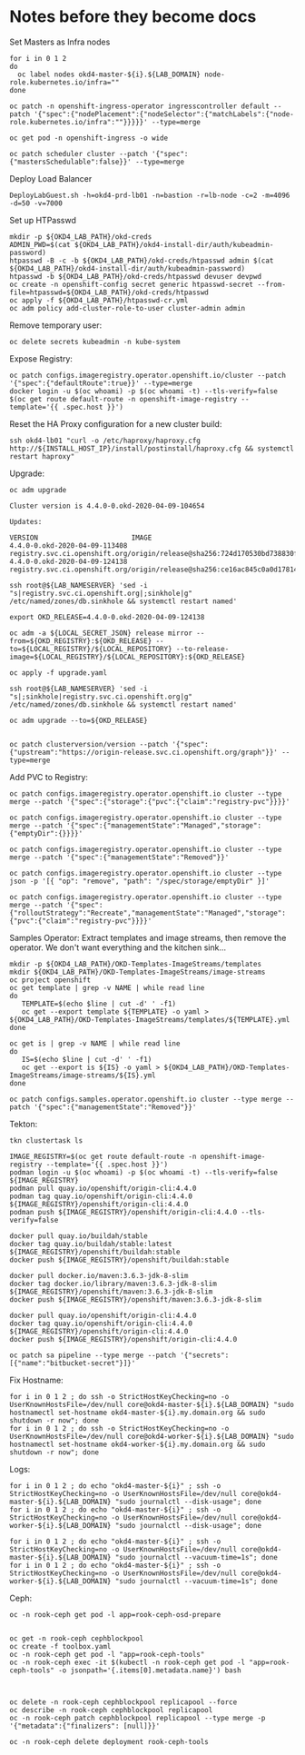 # Notes before they become docs

Set Masters as Infra nodes

    for i in 0 1 2
    do
      oc label nodes okd4-master-${i}.${LAB_DOMAIN} node-role.kubernetes.io/infra=""
    done

    oc patch -n openshift-ingress-operator ingresscontroller default --patch '{"spec":{"nodePlacement":{"nodeSelector":{"matchLabels":{"node-role.kubernetes.io/infra":""}}}}}' --type=merge

    oc get pod -n openshift-ingress -o wide

    oc patch scheduler cluster --patch '{"spec":{"mastersSchedulable":false}}' --type=merge

Deploy Load Balancer

    DeployLabGuest.sh -h=okd4-prd-lb01 -n=bastion -r=lb-node -c=2 -m=4096 -d=50 -v=7000

Set up HTPasswd

    mkdir -p ${OKD4_LAB_PATH}/okd-creds
    ADMIN_PWD=$(cat ${OKD4_LAB_PATH}/okd4-install-dir/auth/kubeadmin-password)
    htpasswd -B -c -b ${OKD4_LAB_PATH}/okd-creds/htpasswd admin $(cat ${OKD4_LAB_PATH}/okd4-install-dir/auth/kubeadmin-password)
    htpasswd -b ${OKD4_LAB_PATH}/okd-creds/htpasswd devuser devpwd
    oc create -n openshift-config secret generic htpasswd-secret --from-file=htpasswd=${OKD4_LAB_PATH}/okd-creds/htpasswd
    oc apply -f ${OKD4_LAB_PATH}/htpasswd-cr.yml
    oc adm policy add-cluster-role-to-user cluster-admin admin

Remove temporary user:

    oc delete secrets kubeadmin -n kube-system

Expose Registry:

    oc patch configs.imageregistry.operator.openshift.io/cluster --patch '{"spec":{"defaultRoute":true}}' --type=merge
    docker login -u $(oc whoami) -p $(oc whoami -t) --tls-verify=false $(oc get route default-route -n openshift-image-registry --template='{{ .spec.host }}')

Reset the HA Proxy configuration for a new cluster build:

    ssh okd4-lb01 "curl -o /etc/haproxy/haproxy.cfg http://${INSTALL_HOST_IP}/install/postinstall/haproxy.cfg && systemctl restart haproxy"
    
Upgrade:

    oc adm upgrade 

    Cluster version is 4.4.0-0.okd-2020-04-09-104654

    Updates:

    VERSION                       IMAGE
    4.4.0-0.okd-2020-04-09-113408 registry.svc.ci.openshift.org/origin/release@sha256:724d170530bd738830f0ba370e74d94a22fc70cf1c017b1d1447d39ae7c3cf4f
    4.4.0-0.okd-2020-04-09-124138 registry.svc.ci.openshift.org/origin/release@sha256:ce16ac845c0a0d178149553a51214367f63860aea71c0337f25556f25e5b8bb3

    ssh root@${LAB_NAMESERVER} 'sed -i "s|registry.svc.ci.openshift.org|;sinkhole|g" /etc/named/zones/db.sinkhole && systemctl restart named'

    export OKD_RELEASE=4.4.0-0.okd-2020-04-09-124138

    oc adm -a ${LOCAL_SECRET_JSON} release mirror --from=${OKD_REGISTRY}:${OKD_RELEASE} --to=${LOCAL_REGISTRY}/${LOCAL_REPOSITORY} --to-release-image=${LOCAL_REGISTRY}/${LOCAL_REPOSITORY}:${OKD_RELEASE}

    oc apply -f upgrade.yaml

    ssh root@${LAB_NAMESERVER} 'sed -i "s|;sinkhole|registry.svc.ci.openshift.org|g" /etc/named/zones/db.sinkhole && systemctl restart named'

    oc adm upgrade --to=${OKD_RELEASE}


    oc patch clusterversion/version --patch '{"spec":{"upstream":"https://origin-release.svc.ci.openshift.org/graph"}}' --type=merge

Add PVC to Registry:

    
    oc patch configs.imageregistry.operator.openshift.io cluster --type merge --patch '{"spec":{"storage":{"pvc":{"claim":"registry-pvc"}}}}'

    oc patch configs.imageregistry.operator.openshift.io cluster --type merge --patch '{"spec":{"managementState":"Managed","storage":{"emptyDir":{}}}}'

    oc patch configs.imageregistry.operator.openshift.io cluster --type merge --patch '{"spec":{"managementState":"Removed"}}'

    oc patch configs.imageregistry.operator.openshift.io cluster --type json -p '[{ "op": "remove", "path": "/spec/storage/emptyDir" }]'

    oc patch configs.imageregistry.operator.openshift.io cluster --type merge --patch '{"spec":{"rolloutStrategy":"Recreate","managementState":"Managed","storage":{"pvc":{"claim":"registry-pvc"}}}}'

Samples Operator: Extract templates and image streams, then remove the operator.  We don't want everything and the kitchen sink...

    mkdir -p ${OKD4_LAB_PATH}/OKD-Templates-ImageStreams/templates
    mkdir ${OKD4_LAB_PATH}/OKD-Templates-ImageStreams/image-streams
    oc project openshift
    oc get template | grep -v NAME | while read line
    do
       TEMPLATE=$(echo $line | cut -d' ' -f1)
       oc get --export template ${TEMPLATE} -o yaml > ${OKD4_LAB_PATH}/OKD-Templates-ImageStreams/templates/${TEMPLATE}.yml
    done

    oc get is | grep -v NAME | while read line
    do
       IS=$(echo $line | cut -d' ' -f1)
       oc get --export is ${IS} -o yaml > ${OKD4_LAB_PATH}/OKD-Templates-ImageStreams/image-streams/${IS}.yml
    done

    oc patch configs.samples.operator.openshift.io cluster --type merge --patch '{"spec":{"managementState":"Removed"}}'

Tekton:

    tkn clustertask ls

    IMAGE_REGISTRY=$(oc get route default-route -n openshift-image-registry --template='{{ .spec.host }}')
    podman login -u $(oc whoami) -p $(oc whoami -t) --tls-verify=false ${IMAGE_REGISTRY}
    podman pull quay.io/openshift/origin-cli:4.4.0
    podman tag quay.io/openshift/origin-cli:4.4.0 ${IMAGE_REGISTRY}/openshift/origin-cli:4.4.0
    podman push ${IMAGE_REGISTRY}/openshift/origin-cli:4.4.0 --tls-verify=false

    docker pull quay.io/buildah/stable
    docker tag quay.io/buildah/stable:latest ${IMAGE_REGISTRY}/openshift/buildah:stable
    docker push ${IMAGE_REGISTRY}/openshift/buildah:stable

    docker pull docker.io/maven:3.6.3-jdk-8-slim
    docker tag docker.io/library/maven:3.6.3-jdk-8-slim ${IMAGE_REGISTRY}/openshift/maven:3.6.3-jdk-8-slim
    docker push ${IMAGE_REGISTRY}/openshift/maven:3.6.3-jdk-8-slim

    docker pull quay.io/openshift/origin-cli:4.4.0
    docker tag quay.io/openshift/origin-cli:4.4.0 ${IMAGE_REGISTRY}/openshift/origin-cli:4.4.0
    docker push ${IMAGE_REGISTRY}/openshift/origin-cli:4.4.0

    oc patch sa pipeline --type merge --patch '{"secrets":[{"name":"bitbucket-secret"}]}'

Fix Hostname:

    for i in 0 1 2 ; do ssh -o StrictHostKeyChecking=no -o UserKnownHostsFile=/dev/null core@okd4-master-${i}.${LAB_DOMAIN} "sudo hostnamectl set-hostname okd4-master-${i}.my.domain.org && sudo shutdown -r now"; done
    for i in 0 1 2 ; do ssh -o StrictHostKeyChecking=no -o UserKnownHostsFile=/dev/null core@okd4-worker-${i}.${LAB_DOMAIN} "sudo hostnamectl set-hostname okd4-worker-${i}.my.domain.org && sudo shutdown -r now"; done

Logs:

    for i in 0 1 2 ; do echo "okd4-master-${i}" ; ssh -o StrictHostKeyChecking=no -o UserKnownHostsFile=/dev/null core@okd4-master-${i}.${LAB_DOMAIN} "sudo journalctl --disk-usage"; done
    for i in 0 1 2 ; do echo "okd4-master-${i}" ; ssh -o StrictHostKeyChecking=no -o UserKnownHostsFile=/dev/null core@okd4-worker-${i}.${LAB_DOMAIN} "sudo journalctl --disk-usage"; done

    for i in 0 1 2 ; do echo "okd4-master-${i}" ; ssh -o StrictHostKeyChecking=no -o UserKnownHostsFile=/dev/null core@okd4-master-${i}.${LAB_DOMAIN} "sudo journalctl --vacuum-time=1s"; done
    for i in 0 1 2 ; do echo "okd4-master-${i}" ; ssh -o StrictHostKeyChecking=no -o UserKnownHostsFile=/dev/null core@okd4-worker-${i}.${LAB_DOMAIN} "sudo journalctl --vacuum-time=1s"; done

Ceph:

    oc -n rook-ceph get pod -l app=rook-ceph-osd-prepare


    oc get -n rook-ceph cephblockpool
    oc create -f toolbox.yaml
    oc -n rook-ceph get pod -l "app=rook-ceph-tools"
    oc -n rook-ceph exec -it $(kubectl -n rook-ceph get pod -l "app=rook-ceph-tools" -o jsonpath='{.items[0].metadata.name}') bash



    oc delete -n rook-ceph cephblockpool replicapool --force
    oc describe -n rook-ceph cephblockpool replicapool
    oc -n rook-ceph patch cephblockpool replicapool --type merge -p '{"metadata":{"finalizers": [null]}}'

    oc -n rook-ceph delete deployment rook-ceph-tools
